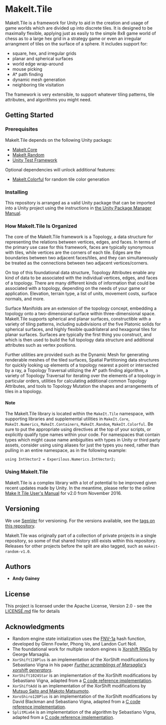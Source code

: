 # MakeIt.Tile

MakeIt.Tile is a framework for Unity to aid in the creation and usage of game
worlds which are divided up into discrete tiles. It is designed to be maximally
flexible, applying just as easily to the simple 8x8 game world of chess as to a
large hex grid in a strategy game or even an irregular arrangment of tiles on
the surface of a sphere. It includes support for:

* square, hex, and irregular grids
* planar and spherical surfaces
* world edge wrap-around
* mouse picking
* A\* path finding
* dynamic mesh generation
* neighboring tile visitation

The framework is very extensible, to support whatever tiling patterns, tile
attributes, and algorithms you might need.

## Getting Started

### Prerequisites

MakeIt.Tile depends on the following Unity packags:

* [MakeIt.Core](https://github.com/againey)
* [MakeIt.Random](https://github.com/againey)
* [Unity Test Framework](https://docs.unity3d.com/Packages/com.unity.test-framework@latest/)

Optional dependencies will unlock additional features:

* [MakeIt.Colorful](https://github.com/againey) for random tile color generation

### Installing

This repository is arranged as a valid Unity package that can be imported into a
Unity project using the instructions in [the Unity Package Manager Manual](https://docs.unity3d.com/Manual/upm-ui-giturl.html).

### How MakeIt.Tile Is Organized

The core of the MakeIt.Tile framework is a Topology, a data structure for
representing the relations between vertices, edges, and faces. In terms of the
primary use case for this framework, faces are typically synonymous with tiles,
while vertices are the corners of each tile. Edges are the boundaries between
two adjacent faces/tiles, and they can simultaneously be treated as the
connections between two adjacent vertices/corners.

On top of this foundational data structure, Topology Attributes enable any kind
of data to be associated with the individual vertices, edges, and faces of a
topology. There are many different kinds of information that could be associated
with a topology, depending on the needs of your game or application. Elevation,
terrain type, a list of units, movement costs, surface normals, and more.

Surface Manifolds are an extension of the topology concept, embedding a topology
onto a two-dimensional surface within three-dimensional space. MakeIt.Tile
supports spherical and planar surfaces, constructible with a variety of tiling
patterns, including subdivisions of the five Platonic solids for spherical
surfaces, and highly flexible quadrilateral and hexagonal tiles for planar
surfaces. Surfaces are typically the first thing you construct, and which is
then used to build the full topology data structure and additional attributes
such as vertex positions.

Further utilities are provided such as the Dynamic Mesh for generating
renderable meshes of the tiled surfaces, Spatial Partitioning data structures
for quickly looking up elements of a topology nearest a point or intersected by
a ray, a Topology Traversal utilizing the A* path finding algorithm, a variety
of Topology Traversal for iterating over the elements of a topology in
particular orders, utilities for calculating additional common Topology
Attributes, and tools to Topology Mutation the shapes and arrangements of tiles
in a topology.

#### Note

The MakeIt.Tile library is located within the `MakeIt.Tile` namespace, with
supporting libraries and supplemental utilities in `MakeIt.Core`,
`MakeIt.Numerics`, `MakeIt.Containers`, `MakeIt.Random`, `MakeIt.Colorful`. Be
sure to put the appropriate using directives at the top of your scripts, or
explicitly qualify type names within your code. For namespaces that contain
types which might cause name ambiguities with types in Unity or third party
assets, consider using using aliases for just the types you need, rather than
pulling in an entire namespace, as in the following example:
```
using IntVector2 = Experilous.Numerics.IntVector2;
```

### Using MakeIt.Tile

MakeIt.Tile is a complex library with a lot of potential to be improved given
recent updates made by Unity. In the meantime, please refer to the online
[Make It Tile User's Manual](https://experilous.com/1/product/make-it-tile/2.0/documentation/)
for v2.0 from November 2016.

## Versioning

We use [SemVer](http://semver.org/) for versioning. For the versions available, see the [tags on this repository](https://github.com/your/project/tags). 

MakeIt.Tile was originally part of a collection of private projects in a
single repository, so some of that shared history still exists within this
repository. Releases for other projects before the split are also tagged, such
as `makeit-random-v1.0`.

## Authors

* **Andy Gainey**

## License

This project is licensed under the Apache License, Version 2.0 - see the [LICENSE.md](LICENSE.md) file for details

## Acknowledgments

* Random engine state initialization uses the [FNV-1a](http://www.isthe.com/chongo/tech/comp/fnv/) hash function, developed by Glenn Fowler, Phong Vo, and Landon Curt Noll.
* The foundational work for multiple random engines is [Xorshift RNGs](https://www.jstatsoft.org/article/view/v008i14) by George Marsaglia.
* `XorShift128Plus` is an implementation of the XorShift modifications by Sebastiano Vigna in his paper [*Further scramblings of Marsaglia's xorshift generators*](http://vigna.di.unimi.it/ftp/papers/xorshiftplus.pdf).
* `XorShift1024Star` is an implementation of the XorShift modifications by Sebastiano Vigna, adapted from a [C code reference implementation](http://xoroshiro.di.unimi.it/xorshift1024star.c).
* `XorShiftAdd` is an implementation of the XorShift modifications by [Mutsuo Saito and Makoto Matsumoto](http://www.math.sci.hiroshima-u.ac.jp/~m-mat/MT/XSADD/).
* `XoroShiro128Plus` is an implementation of the XorShift modifications by David Blackman and Sebastiano Vigna, adapted from a [C code reference implementation](http://xorshift.di.unimi.it/xoroshiro128plus.c).
* `SplitMix64` is an implementation of the algorithm by Sebastiano Vigna, adapted from a [C code reference implementation](http://xorshift.di.unimi.it/splitmix64.c).

